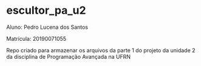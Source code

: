 # escultor_pa_u2
Aluno: Pedro Lucena dos Santos

Matrícula: 20190071055

Repo criado para armazenar os arquivos da parte 1 do projeto da unidade 2 da disciplina de Programação Avançada na UFRN
